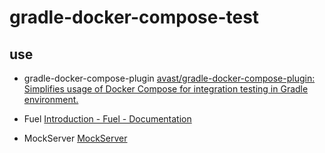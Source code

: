 # gradle-docker-compose-test


## use

- gradle-docker-compose-plugin
[avast/gradle\-docker\-compose\-plugin: Simplifies usage of Docker Compose for integration testing in Gradle environment\.](https://github.com/avast/gradle-docker-compose-plugin)


- Fuel [Introduction \- Fuel \- Documentation](https://fuel.gitbook.io/documentation/)


- MockServer [MockServer](https://www.mock-server.com/)



